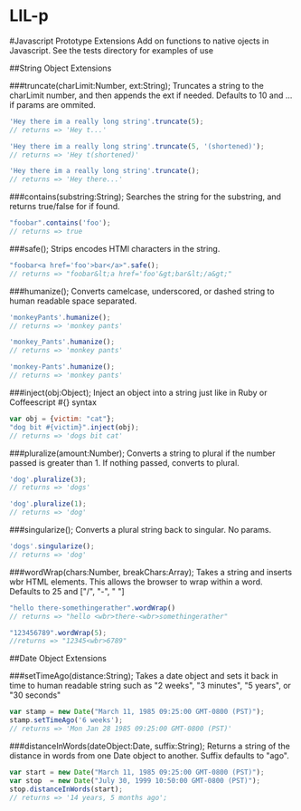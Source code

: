 LIL-p
=====

#Javascript Prototype Extensions
Add on functions to native ojects in Javascript. See the tests directory for examples of use

##String Object Extensions

###truncate(charLimit:Number, ext:String);
Truncates a string to the charLimit number, and then appends the ext if needed. Defaults to 10 and ... if params are ommited.

````javascript
'Hey there im a really long string'.truncate(5);
// returns => 'Hey t...'

'Hey there im a really long string'.truncate(5, '(shortened)');
// returns => 'Hey t(shortened)'

'Hey there im a really long string'.truncate();
// returns => 'Hey there...'
````

###contains(substring:String);
Searches the string for the substring, and returns true/false for if found.

````javascript
"foobar".contains('foo');
// returns => true
````

###safe();
Strips encodes HTMl characters in the string.

````javascript
"foobar<a href='foo'>bar</a>".safe();
// returns => "foobar&lt;a href='foo'&gt;bar&lt;/a&gt;"
````

###humanize();
Converts camelcase, underscored, or dashed string to human readable space separated.

````javascript
'monkeyPants'.humanize();
// returns => 'monkey pants'

'monkey_Pants'.humanize();
// returns => 'monkey pants'

'monkey-Pants'.humanize(); 
// returns => 'monkey pants'
````

###inject(obj:Object);
Inject an object into a string just like in Ruby or Coffeescript #{} syntax

````javascript
var obj = {victim: "cat"};
"dog bit #{victim}".inject(obj);
// returns => 'dogs bit cat'
````

###pluralize(amount:Number);
Converts a string to plural if the number passed is greater than 1. If nothing passed, converts to plural.

````javascript
'dog'.pluralize(3);
// returns => 'dogs'

'dog'.pluralize(1);
// returns => 'dog'
````

###singularize();
Converts a plural string back to singular. No params.

````javascript
'dogs'.singularize();
// returns => 'dog'
````

###wordWrap(chars:Number, breakChars:Array);
Takes a string and inserts wbr HTML elements. This allows the browser to wrap within a word.
Defaults to 25 and ["/", "-", " "]

```javascript
"hello there-somethingerather".wordWrap()
// returns => "hello <wbr>there-<wbr>somethingerather"

"123456789".wordWrap(5);
//returns => "12345<wbr>6789"
````

##Date Object Extensions

###setTimeAgo(distance:String);
Takes a date object and sets it back in time to human readable string such as "2 weeks", "3 minutes", "5 years", or "30 seconds"
````javascript
var stamp = new Date("March 11, 1985 09:25:00 GMT-0800 (PST)");
stamp.setTimeAgo('6 weeks');
// returns => 'Mon Jan 28 1985 09:25:00 GMT-0800 (PST)'
````

###distanceInWords(dateObject:Date, suffix:String);
Returns a string of the distance in words from one Date object to another. Suffix defaults to "ago".

````javascript
var start = new Date("March 11, 1985 09:25:00 GMT-0800 (PST)");
var stop  = new Date("July 30, 1999 10:50:00 GMT-0800 (PST)");
stop.distanceInWords(start);
// returns => '14 years, 5 months ago';
````
